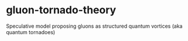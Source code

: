 # gluon-tornado-theory
Speculative model proposing gluons as structured quantum vortices (aka quantum tornadoes)
